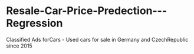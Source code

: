 # Resale-Car-Price-Predection---Regression
Classified Ads forCars - Used cars for sale in Germany and CzechRepublic since 2015
